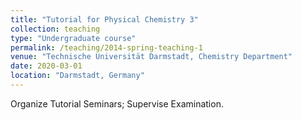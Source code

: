```yaml
---
title: "Tutorial for Physical Chemistry 3"
collection: teaching
type: "Undergraduate course"
permalink: /teaching/2014-spring-teaching-1
venue: "Technische Universität Darmstadt, Chemistry Department"
date: 2020-03-01
location: "Darmstadt, Germany"
---
```


Organize Tutorial Seminars; Supervise Examination.